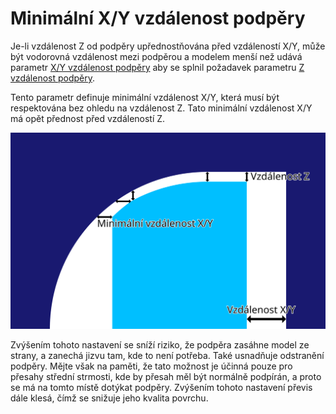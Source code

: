 Minimální X/Y vzdálenost podpěry
====
Je-li vzdálenost Z od podpěry upřednostňována před vzdáleností X/Y, může být vodorovná vzdálenost mezi podpěrou a modelem menší než udává parametr [X/Y vzdálenost podpěry](support_xy_distance.md) aby se splnil požadavek parametru [Z vzdálenost podpěry](support_z_distance.md).

Tento parametr definuje minimální vzdálenost X/Y, která musí být respektována bez ohledu na vzdálenost Z. Tato minimální vzdálenost X/Y má opět přednost před vzdáleností Z.

![Minimální vzdálenost X/Y je brána v úvahu, pokud vzdálenost Z znamená, že by vzdálenost X/Y byla velmi malá](../images/support_z_overrides_xy_cs.svg)

Zvýšením tohoto nastavení se sníží riziko, že podpěra zasáhne model ze strany, a zanechá jizvu tam, kde to není potřeba. Také usnadňuje odstranění podpěry. Mějte však na paměti, že tato možnost je účinná pouze pro přesahy střední strmosti, kde by přesah měl být normálně podpírán, a proto se má na tomto místě dotýkat podpěry. Zvýšením tohoto nastavení převis dále klesá, čímž se snižuje jeho kvalita povrchu.